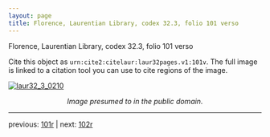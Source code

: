 ```yaml
---
layout: page
title: Florence, Laurentian Library, codex 32.3, folio 101 verso
---
```


Florence, Laurentian Library, codex 32.3, folio 101 verso

Cite this object as `urn:cite2:citelaur:laur32pages.v1:101v`.  The full image is linked to a citation tool you can use to cite regions of the image.

[![laur32_3_0210](http://www.homermultitext.org/iipsrv?IIIF=/project/homer/pyramidal/deepzoom/citelaur/laur32imgs/v1/laur32_3_0210.tif/full/800,/0/default.jpg)](http://www.homermultitext.org/ict2/?urn=urn:cite2:citelaur:laur32imgs.v1:laur32_3_0210) 

<p style="text-align: center; font-style: italic;">Image presumed to in the public domain.</p>

---

previous: [101r](../101r/) | next: [102r](../102r/)